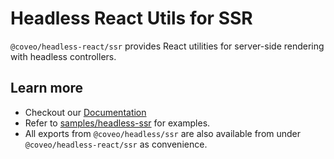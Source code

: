 # Headless React Utils for SSR

`@coveo/headless-react/ssr` provides React utilities for server-side rendering with headless controllers.

## Learn more

- Checkout our [Documentation](https://docs.coveo.com/en/headless/latest/usage/headless-server-side-rendering/)
- Refer to [samples/headless-ssr](https://github.com/coveo/ui-kit/tree/master/packages/samples/headless-ssr/) for examples.
- All exports from `@coveo/headless/ssr` are also available from under `@coveo/headless-react/ssr` as convenience.
